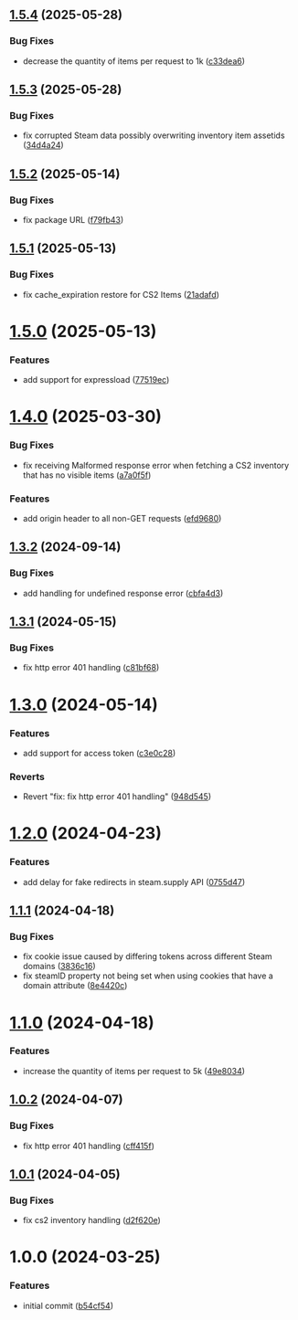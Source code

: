 ## [1.5.4](https://github.com/Luc4sguilherme/steam-inventory/compare/v1.5.3...v1.5.4) (2025-05-28)


### Bug Fixes

* decrease the quantity of items per request to 1k ([c33dea6](https://github.com/Luc4sguilherme/steam-inventory/commit/c33dea6ead97cf0d9828bef15a6070118d3f8b96))

## [1.5.3](https://github.com/Luc4sguilherme/steam-inventory/compare/v1.5.2...v1.5.3) (2025-05-28)


### Bug Fixes

* fix corrupted Steam data possibly overwriting inventory item assetids ([34d4a24](https://github.com/Luc4sguilherme/steam-inventory/commit/34d4a24d1325c826b3d9009240a99939dcfc82ba))

## [1.5.2](https://github.com/Luc4sguilherme/steam-inventory/compare/v1.5.1...v1.5.2) (2025-05-14)


### Bug Fixes

* fix package URL ([f79fb43](https://github.com/Luc4sguilherme/steam-inventory/commit/f79fb437cab5768e019880db2aef5559222940d8))

## [1.5.1](https://github.com/Luc4sguilherme/steam-inventory/compare/v1.5.0...v1.5.1) (2025-05-13)


### Bug Fixes

* fix cache_expiration restore for CS2 Items ([21adafd](https://github.com/Luc4sguilherme/steam-inventory/commit/21adafd4ddb3f1b523358c78323c6d0f3d0c8987))

# [1.5.0](https://github.com/Luc4sguilherme/steam-inventory/compare/v1.4.0...v1.5.0) (2025-05-13)


### Features

* add support for expressload ([77519ec](https://github.com/Luc4sguilherme/steam-inventory/commit/77519ec8a9cc6a1c8eeb3a976b38eb8e32bc2dd6))

# [1.4.0](https://github.com/Luc4sguilherme/steam-inventory/compare/v1.3.2...v1.4.0) (2025-03-30)


### Bug Fixes

* fix receiving Malformed response error when fetching a CS2 inventory that has no visible items ([a7a0f5f](https://github.com/Luc4sguilherme/steam-inventory/commit/a7a0f5fb01f98ebdf282c992188c800bb2fa025d))


### Features

* add origin header to all non-GET requests ([efd9680](https://github.com/Luc4sguilherme/steam-inventory/commit/efd9680239c74db682d4392a4b0eb3dc65282b5b))

## [1.3.2](https://github.com/Luc4sguilherme/steam-inventory/compare/v1.3.1...v1.3.2) (2024-09-14)


### Bug Fixes

* add handling for undefined response error ([cbfa4d3](https://github.com/Luc4sguilherme/steam-inventory/commit/cbfa4d3f9f647db7aa5bc1fff3cb0b347664e39c))

## [1.3.1](https://github.com/Luc4sguilherme/steam-inventory/compare/v1.3.0...v1.3.1) (2024-05-15)


### Bug Fixes

* fix http error 401 handling ([c81bf68](https://github.com/Luc4sguilherme/steam-inventory/commit/c81bf6814889320ec4ffad00f1eb7adf29b044bf))

# [1.3.0](https://github.com/Luc4sguilherme/steam-inventory/compare/v1.2.0...v1.3.0) (2024-05-14)


### Features

* add support for access token ([c3e0c28](https://github.com/Luc4sguilherme/steam-inventory/commit/c3e0c28110c8504e7de13ba3ab2c6bd06f9d22d2))


### Reverts

* Revert "fix: fix http error 401 handling" ([948d545](https://github.com/Luc4sguilherme/steam-inventory/commit/948d545ba42a92dc883fa8c4bb6f56e0da66f350))

# [1.2.0](https://github.com/Luc4sguilherme/steam-inventory/compare/v1.1.1...v1.2.0) (2024-04-23)


### Features

* add delay for fake redirects in steam.supply API ([0755d47](https://github.com/Luc4sguilherme/steam-inventory/commit/0755d4725b6d13f1cdaf18361efb9498949f5a69))

## [1.1.1](https://github.com/Luc4sguilherme/steam-inventory/compare/v1.1.0...v1.1.1) (2024-04-18)


### Bug Fixes

* fix cookie issue caused by differing tokens across different Steam domains ([3836c16](https://github.com/Luc4sguilherme/steam-inventory/commit/3836c1696ee4edb2e25c547374f69f47bf2194af))
* fix steamID property not being set when using cookies that have a domain attribute ([8e4420c](https://github.com/Luc4sguilherme/steam-inventory/commit/8e4420c78e22d273f1821064aac2d45c69abaea7))

# [1.1.0](https://github.com/Luc4sguilherme/steam-inventory/compare/v1.0.2...v1.1.0) (2024-04-18)


### Features

* increase the quantity of items per request to 5k ([49e8034](https://github.com/Luc4sguilherme/steam-inventory/commit/49e80343ff5ccaaa25a9f9573e908972e56d455a))

## [1.0.2](https://github.com/Luc4sguilherme/steam-inventory/compare/v1.0.1...v1.0.2) (2024-04-07)


### Bug Fixes

* fix http error 401 handling ([cff415f](https://github.com/Luc4sguilherme/steam-inventory/commit/cff415fa118d94b08fe5305024f456d0beb00cf8))

## [1.0.1](https://github.com/Luc4sguilherme/steam-inventory/compare/v1.0.0...v1.0.1) (2024-04-05)


### Bug Fixes

* fix cs2 inventory handling ([d2f620e](https://github.com/Luc4sguilherme/steam-inventory/commit/d2f620e3041bb3867beb7a315cd5f79df011a458))

# 1.0.0 (2024-03-25)


### Features

* initial commit ([b54cf54](https://github.com/Luc4sguilherme/steam-inventory/commit/b54cf54027bf4aed7969136f1db1227742858d34))
